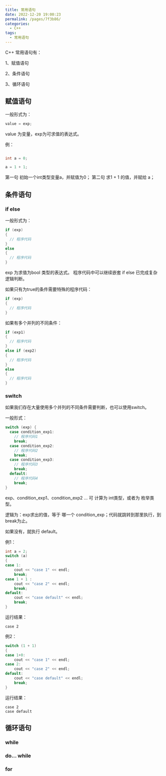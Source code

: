 ```yaml
---
title: 常用语句
date: 2022-12-20 19:00:23
permalink: /pages/7f3b86/
categories: 
  - C++
tags: 
  - 常用语句
---
```


C++ 常用语句有：

1、赋值语句

2、条件语句

3、循环语句

<!-- more -->

## 赋值语句

一般形式为：
``` c++
value = exp;
```
value 为变量，exp为可求值的表达式。


例：

``` c++

int a = 0;

a = 1 + 1;

```
第一句 初始一个int类型变量a，并赋值为0；
第二句 求1 + 1 的值，并赋给 a；



## 条件语句

### if else

一般形式为：
```c++
if (exp)
{
  // 程序代码
}
else
{
  // 程序代码
}
```
exp 为求值为bool 类型的表达式。
程序代码中可以继续嵌套 if else 已完成复杂逻辑判断。


如果只有为true的条件需要特殊的程序代码：
```c++
if (exp)
{
  // 程序代码
}
```

如果有多个并列的不同条件：
```c++
if (exp1)
{
  // 程序代码
}
else if (exp2)
{
  // 程序代码
}
else
{
  // 程序代码
}
```


### switch

如果我们存在大量使用多个并列的不同条件需要判断，也可以使用switch。

一般形式：
```c++
switch (exp) {
  case condition_exp1:
    // 程序代码1
    break;
  case condition_exp2:
    // 程序代码2
    break;
  case condition_exp3:
    // 程序代码3
    break;
  default:
    // 程序代码4
    break;
}
```
exp、condition_exp1、condition_exp2 ... 可 计算为 int类型，或者为 枚举类型。

逻辑为：exp求出的值，等于 哪一个 condition_exp；代码就跳转到那里执行，到break为止。

如果没有，就执行 default。

例1：
```c++
int a = 2;
switch (a)
{
case 1:
	cout << "case 1" << endl;
	break;
case 1 + 1 :
	cout << "case 2" << endl;
	break;
default:
	cout << "case default" << endl;
	break;
}
```

运行结果：
```
case 2
```

例2：
```c++
switch (1 + 1)
{
case 1+0:
	cout << "case 1" << endl;
case 2:
	cout << "case 2" << endl;
default:
	cout << "case default" << endl;
	break;
}
```

运行结果：
```
case 2
case default
```

## 循环语句

### while

### do... while

### for

